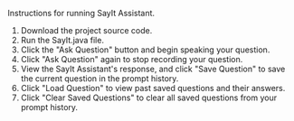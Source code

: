 Instructions for running SayIt Assistant.
  1. Download the project source code.
  2. Run the SayIt.java file.
  3. Click the "Ask Question" button and begin speaking your question.
  4. Click "Ask Question" again to stop recording your question.
  5. View the SayIt Assistant's response, and click "Save Question" to save the current question in the prompt history.
  6. Click "Load Question" to view past saved questions and their answers.
  7. Click "Clear Saved Questions" to clear all saved questions from your prompt history.
